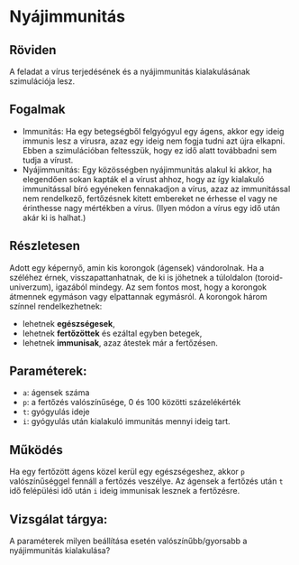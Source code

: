 # Nyájimmunitás
## Röviden
A feladat a vírus terjedésének és a nyájimmunitás kialakulásának szimulációja lesz.

## Fogalmak
- Immunitás: Ha egy betegségből felgyógyul egy ágens, akkor egy ideig immunis lesz a vírusra, azaz egy ideig nem fogja tudni azt újra elkapni. Ebben a szimulációban feltesszük, hogy ez idő alatt továbbadni sem tudja a vírust.
- Nyájimmunitás: Egy közösségben nyájimmunitás alakul ki akkor, ha elegendően sokan kapták el a vírust ahhoz, hogy az így kialakuló immunitással bíró egyéneken fennakadjon a vírus, azaz az immunitással nem rendelkező, fertőzésnek kitett embereket ne érhesse el vagy ne érinthesse nagy mértékben a vírus. (Ilyen módon a vírus egy idő után akár ki is halhat.) 

## Részletesen
Adott egy képernyő, amin kis korongok (ágensek) vándorolnak. Ha a széléhez érnek, visszapattanhatnak, de ki is jöhetnek a túloldalon (toroid-univerzum), igazából mindegy. Az sem fontos most, hogy a korongok átmennek egymáson vagy elpattannak egymásról. A korongok három színnel rendelkezhetnek:
- lehetnek **egészségesek**,
- lehetnek **fertőzöttek** és ezáltal egyben betegek,
- lehetnek **immunisak**, azaz átestek már a fertőzésen.

## Paraméterek:
- ``a``: ágensek száma
- ``p``: a fertőzés valószínűsége, 0 és 100 közötti százelékérték
- ``t``: gyógyulás ideje
- ``i``: gyógyulás után kialakuló immunitás mennyi ideig tart.

## Működés
Ha egy fertőzött ágens közel kerül egy egészségeshez, akkor ``p`` valószínűséggel fennáll a fertőzés veszélye. 
Az ágensek a fertőzés után ``t`` idő felépülési idő után ``i`` ideig immunisak lesznek a fertőzésre. 

## Vizsgálat tárgya:
A paraméterek milyen beállítása esetén valószínűbb/gyorsabb a nyájimmunitás kialakulása?


